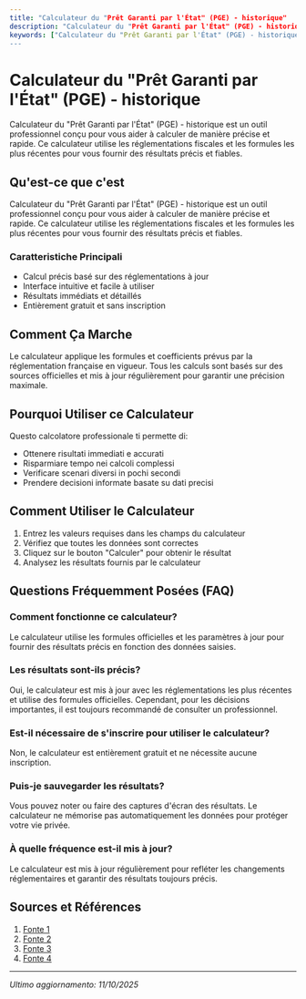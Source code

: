 ```yaml
---
title: "Calculateur du "Prêt Garanti par l'État" (PGE) - historique"
description: "Calculateur du "Prêt Garanti par l'État" (PGE) - historique est un outil professionnel conçu pour vous aider à calculer de manière précise et rapide. Ce calculateur utilise les réglementations fiscales et les formules les plus récentes pour vous fournir des résultats précis et fiables."
keywords: ["Calculateur du "Prêt Garanti par l'État" (PGE) - historique", "calcolatore", "calcolo online"]
---
```


# Calculateur du "Prêt Garanti par l'État" (PGE) - historique

Calculateur du "Prêt Garanti par l'État" (PGE) - historique est un outil professionnel conçu pour vous aider à calculer de manière précise et rapide. Ce calculateur utilise les réglementations fiscales et les formules les plus récentes pour vous fournir des résultats précis et fiables.

## Qu'est-ce que c'est

Calculateur du "Prêt Garanti par l'État" (PGE) - historique est un outil professionnel conçu pour vous aider à calculer de manière précise et rapide. Ce calculateur utilise les réglementations fiscales et les formules les plus récentes pour vous fournir des résultats précis et fiables.

### Caratteristiche Principali

- Calcul précis basé sur des réglementations à jour
- Interface intuitive et facile à utiliser
- Résultats immédiats et détaillés
- Entièrement gratuit et sans inscription

## Comment Ça Marche

Le calculateur applique les formules et coefficients prévus par la réglementation française en vigueur. Tous les calculs sont basés sur des sources officielles et mis à jour régulièrement pour garantir une précision maximale.

## Pourquoi Utiliser ce Calculateur

Questo calcolatore professionale ti permette di:

- Ottenere risultati immediati e accurati
- Risparmiare tempo nei calcoli complessi
- Verificare scenari diversi in pochi secondi
- Prendere decisioni informate basate su dati precisi

## Comment Utiliser le Calculateur

1. Entrez les valeurs requises dans les champs du calculateur
2. Vérifiez que toutes les données sont correctes
3. Cliquez sur le bouton "Calculer" pour obtenir le résultat
4. Analysez les résultats fournis par le calculateur

## Questions Fréquemment Posées (FAQ)

### Comment fonctionne ce calculateur?

Le calculateur utilise les formules officielles et les paramètres à jour pour fournir des résultats précis en fonction des données saisies.

### Les résultats sont-ils précis?

Oui, le calculateur est mis à jour avec les réglementations les plus récentes et utilise des formules officielles. Cependant, pour les décisions importantes, il est toujours recommandé de consulter un professionnel.

### Est-il nécessaire de s'inscrire pour utiliser le calculateur?

Non, le calculateur est entièrement gratuit et ne nécessite aucune inscription.

### Puis-je sauvegarder les résultats?

Vous pouvez noter ou faire des captures d'écran des résultats. Le calculateur ne mémorise pas automatiquement les données pour protéger votre vie privée.

### À quelle fréquence est-il mis à jour?

Le calculateur est mis à jour régulièrement pour refléter les changements réglementaires et garantir des résultats toujours précis.

## Sources et Références

1. [Fonte 1](https://network.experts-comptables.org/financement)
2. [Fonte 2](https://www.tresor.economie.gouv.fr/Articles/bf072b9a-8a6b-4ffd-9cb2-8c343013417b/files/a60e39a7-4274-492b-9acc-ba1457a60adb)
3. [Fonte 3](https://www.cacomptepourmoi.fr/blog/nos-actus/pret-covid-19/)
4. [Fonte 4](https://creactifs.com/blog/pret-garanti-par-letat-tout-ce-qui-faut-savoir-pour-2025/)

---

*Ultimo aggiornamento: 11/10/2025*
